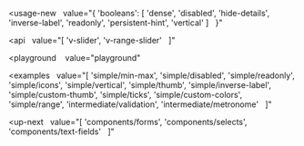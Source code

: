 <usage-new
  value="{
  'booleans': [
    'dense',
    'disabled',
    'hide-details',
    'inverse-label',
    'readonly',
    'persistent-hint',
    'vertical'
  ]
  }"
></usage-new>

<api
  value="[
  'v-slider',
  'v-range-slider'
  ]"
></api>

<playground
   value="playground"
></playground>

<examples
  value="[
  'simple/min-max',
  'simple/disabled',
  'simple/readonly',
  'simple/icons',
  'simple/vertical',
  'simple/thumb',
  'simple/inverse-label',
  'simple/custom-thumb',
  'simple/ticks',
  'simple/custom-colors',
  'simple/range',
  'intermediate/validation',
  'intermediate/metronome'
  ]"
></examples>

<up-next
  value="[
  'components/forms',
  'components/selects',
  'components/text-fields'
  ]"
></up-next>